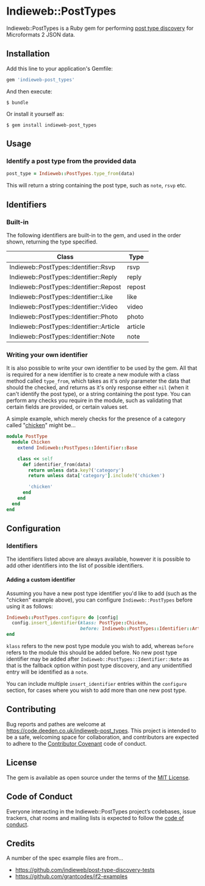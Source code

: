 # Indieweb::PostTypes

Indieweb::PostTypes is a Ruby gem for performing [post type discovery](https://indieweb.org/post-type-discovery) for Microformats 2 JSON data.

## Installation

Add this line to your application's Gemfile:

```ruby
gem 'indieweb-post_types'
```

And then execute:

    $ bundle

Or install it yourself as:

    $ gem install indieweb-post_types

## Usage

### Identify a post type from the provided data

```ruby
post_type = Indieweb::PostTypes.type_from(data)
```

This will return a string containing the post type, such as `note`, `rsvp` etc.

## Identifiers

### Built-in

The following identifiers are built-in to the gem, and used in the order shown, returning the type specified.

| Class | Type |
| ----- | ---- |
| Indieweb::PostTypes::Identifier::Rsvp | rsvp |
| Indieweb::PostTypes::Identifier::Reply | reply |
| Indieweb::PostTypes::Identifier::Repost | repost |
| Indieweb::PostTypes::Identifier::Like | like |
| Indieweb::PostTypes::Identifier::Video | video |
| Indieweb::PostTypes::Identifier::Photo | photo |
| Indieweb::PostTypes::Identifier::Article | article |
| Indieweb::PostTypes::Identifier::Note | note |

### Writing your own identifier

It is also possible to write your own identifier to be used by the gem. All that is required for a new identifier is to create a new module with a class method called `type_from`, which takes as it's only parameter the data that should the checked, and returns as it's only response either `nil` (when it can't identify the post type), or a string containing the post type. You can perform any checks you require in the module, such as validating that certain fields are provided, or certain values set.

A simple example, which merely checks for the presence of a category called "[chicken](https://indieweb.org/chicken)" might be...

```ruby
module PostType
  module Chicken
    extend Indieweb::PostTypes::Identifier::Base

    class << self
      def identifier_from(data)
        return unless data.key?('category')
        return unless data['category'].include?('chicken')

        'chicken'
      end
    end
  end
end
```

## Configuration

### Identifiers

The identifiers listed above are always available, however it is possible to add other identifiers into the list of possible identifiers.

#### Adding a custom identifier

Assuming you have a new post type identifier you'd like to add (such as the "chicken" example above), you can configure `Indieweb::PostTypes` before using it as follows:

```ruby
Indieweb::PostTypes.configure do |config|
  config.insert_identifier(klass: PostType::Chicken,
                           before: Indieweb::PostTypes::Identifier::Article)
end
```

`klass` refers to the new post type module you wish to add, whereas `before` refers to the module this should be added before. No new post type identifier may be added after `Indieweb::PostTypes::Identifier::Note` as that is the fallback option within post type discovery, and any unidentified entry will be identified as a `note`.

You can include multiple `insert_identifier` entries within the `configure` section, for cases where you wish to add more than one new post type.

## Contributing

Bug reports and pathes are welcome at https://code.deeden.co.uk/indieweb-post_types. This project is intended to be a safe, welcoming space for collaboration, and contributors are expected to adhere to the [Contributor Covenant](http://contributor-covenant.org) code of conduct.

## License

The gem is available as open source under the terms of the [MIT License](https://opensource.org/licenses/MIT).

## Code of Conduct

Everyone interacting in the Indieweb::PostTypes project’s codebases, issue trackers, chat rooms and mailing lists is expected to follow the [code of conduct](CODE_OF_CONDUCT.md).

## Credits

A number of the spec example files are from...

* https://github.com/indieweb/post-type-discovery-tests
* https://github.com/grantcodes/jf2-examples
